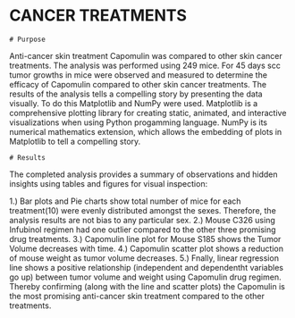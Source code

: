 # CANCER TREATMENTS
    # Purpose 
  
Anti-cancer skin treatment Capomulin was compared to other skin cancer treatments. The analysis was performed using 249 mice. For 45 days scc tumor growths in mice were observed and measured to determine the efficacy of Capomulin compared to other skin cancer treatments. The results of the analysis tells a compelling story by presenting the data visually. To do this Matplotlib and NumPy were used. Matplotlib is a comprehensive plotting library for creating static, animated, and interactive visualizations when using Python progamming language. NumPy is its numerical mathematics extension, which allows the embedding of plots in Matplotlib to tell a compelling story.

    # Results

The completed analysis provides a summary of observations and hidden insights using tables and figures for visual inspection: 
                   
   1.) Bar plots and Pie charts show total number of mice for each treatment(10) were evenly distributed
                   amongst the sexes. Therefore, the analysis results are not bias to any particular sex.
   2.) Mouse C326 using Infubinol regimen had one outlier compared to the other three promising drug treatments.
   3.) Capomulin line plot for Mouse S185 shows the Tumor Volume decreases with time.
   4.) Capomulin scatter plot shows a reduction of mouse weight as tumor volume decreases.
   5.) Fnally, linear regression line shows a positive relationship (independent and dependentht variables go up)
                   between tumor volume and weight using Capomulin drug regimen. Thereby confirming (along with the line
                   and scatter plots) the Capomulin is the most promising anti-cancer skin treatment compared to the other treatments. 
